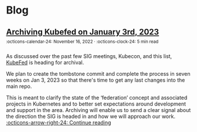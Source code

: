 # Blog

## [Archiving Kubefed on January 3rd, 2023][Archiving Kubefed]

<small style="position:relative; top:-10px;">
  :octicons-calendar-24: November 16, 2022 ·
  :octicons-clock-24: 5 min read
</small>

As discussed over the past few SIG meetings, Kubecon, and this list, [KubeFed][kubefed-repo] is heading for archival.

We plan to create the tombstone commit and complete the process in seven weeks on Jan 3, 2023 so that there's time to get any last changes into the main repo.

This is meant to clarify the state of the ‘federation’ concept and associated projects in Kubernetes and to better set expectations around development and support in the area. Archiving will enable us to send a clear signal about the direction the SIG is headed in and how we will approach our work.
[:octicons-arrow-right-24: Continue reading][Archiving Kubefed]

[Archiving Kubefed]:../2022/2022-11-16_archiving-kubefed-on-Jan-3-2023.md
[kubefed-repo]:https://github.com/kubernetes-sigs/kubefed
